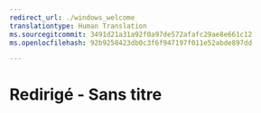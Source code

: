 ```yaml
---
redirect_url: ./windows_welcome
translationtype: Human Translation
ms.sourcegitcommit: 3491d21a31a92f0a97de572afafc29ae8e661c12
ms.openlocfilehash: 92b9258423db0c3f6f947197f011e52abde897dd

---
```


# Redirigé - Sans titre


<!--HONumber=Jun16_HO4-->


